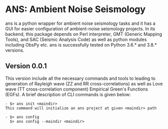# ANS: Ambient Noise Seismology

ans is a python wrapper for ambient noise seismology tasks and it has a GUI for easier configuration of ambient-noise seismology projects. In its backend, this package depends on Perl interpreter, GMT (Generic Mapping Tools), and SAC (Seismic Analysis Code) as well as python modules including ObsPy etc. ans is successfully tested on Python 3.6.* and 3.8.* versions.

## Version 0.0.1

This version include all the necessary commands and tools to leading to generation of Rayleigh wave (ZZ and RR cross-correlations) as well as Love wave (TT cross-correlation component) Empirical Green's Functions (EGFs). A brief description of CLI commands is given below:

	- $> ans init <maindir>
	This command will initialize an ans project at given <maindir> path

	- $> ans config
	  $> ans config --maindir <maindir>
	  



